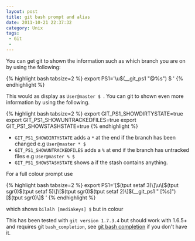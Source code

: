 ```yaml
---
layout: post
title: git bash prompt and alias
date: 2011-10-21 22:37:32
category: Unix
tags:
 - Git
 - 
---
```


You can get git to shown the information such as which branch you are on by using the following:

{% highlight bash tabsize=2 %}
export PS1='\u$(__git_ps1 "@%s") \$ '
{% endhighlight %}

This would as display as `User@master $ `.  You can git to shown even more information by using the following.
 
{% highlight bash tabsize=2 %}
export GIT_PS1_SHOWDIRTYSTATE=true
export GIT_PS1_SHOWUNTRACKEDFILES=true
export GIT_PS1_SHOWSTASHSTATE=true
{% endhighlight %}

* `GIT_PS1_SHOWDIRTYSTATE` adds a `*` at the end if the branch has been changed e.g `User@master * $ `
* `GIT_PS1_SHOWUNTRACKEDFILES` adds a `%` at end if the branch has untracked files e.g `User@master % $ `
* `GIT_PS1_SHOWSTASHSTATE` shows a  if the stash contains anything.

For a full colour prompt use 

{% highlight bash tabsize=2 %}
export PS1='\[$(tput setaf 3)\]\u\[$(tput sgr0)$(tput setaf 5)\]\[$(tput sgr0)$(tput setaf 2)\]$(__git_ps1 " [%s]") \[$(tput sgr0)\]$ '
{% endhighlight %}

which shows `bilalh [mediakeys] $` but in colour

This has been tested with `git version 1.7.3.4` but should work with 1.6.5+ and requires git `bash_completion`, see [git bash completion](https://github.com/markgandolfo/git-bash-completion, "git bash_completion") if you don't have it.